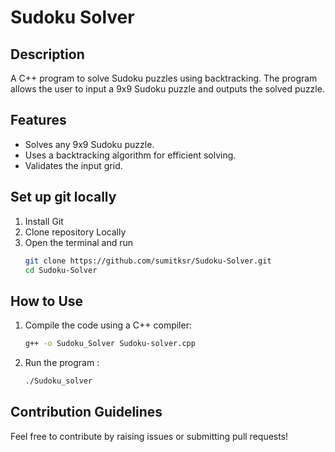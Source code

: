 # Sudoku Solver

## Description
A C++ program to solve Sudoku puzzles using backtracking. The program allows the user to input a 9x9 Sudoku puzzle and outputs the solved puzzle.

## Features
- Solves any 9x9 Sudoku puzzle.
- Uses a backtracking algorithm for efficient solving.
- Validates the input grid.
## Set up git locally
1. Install Git
2. Clone repository Locally
3. Open the terminal and run
    ```bash
   git clone https://github.com/sumitksr/Sudoku-Solver.git
   cd Sudoku-Solver

## How to Use
1. Compile the code using a C++ compiler:
   ```bash
   g++ -o Sudoku_Solver Sudoku-solver.cpp
2. Run the program :
   ```bash
   ./Sudoku_solver
## Contribution Guidelines  
  Feel free to contribute by raising issues or submitting pull requests!


